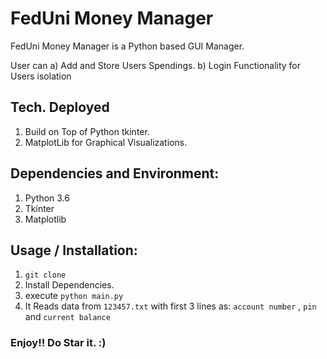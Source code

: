 # FedUni Money Manager 

FedUni Money Manager is a Python based GUI Manager.

User can
a) Add and Store Users Spendings.
b) Login Functionality for Users isolation

## Tech. Deployed
1. Build on Top of Python tkinter.
2. MatplotLib for Graphical Visualizations.

## Dependencies and Environment:
1. Python 3.6
2. Tkinter
3. Matplotlib


## Usage / Installation:

1. `git clone`
2. Install Dependencies.
3. execute `python main.py`
4. It Reads data from `123457.txt` with first 3 lines as: 
`account number` , `pin` and `current balance` 


### Enjoy!! Do Star it. :)

